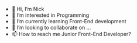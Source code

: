 - 👋 Hi, I’m Nick
- 👀 I’m interested in Programming
- 🌱 I’m currently learning Front-End development
- 💞️ I’m looking to collaborate on ...
- 📫 How to reach me Junior Front-End Developer?

<!---
Zefirus78/Zefirus78 is a ✨ special ✨ repository because its `README.md` (this file) appears on your GitHub profile.
You can click the Preview link to take a look at your changes.
--->
